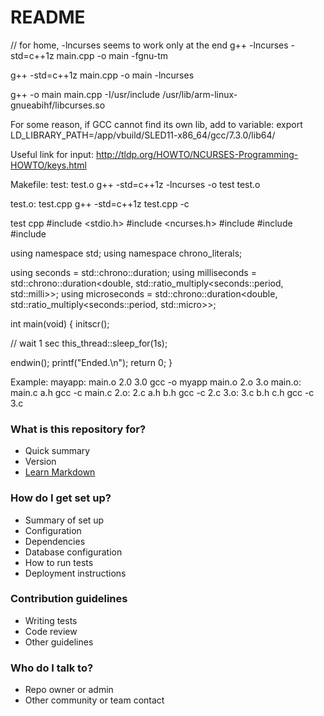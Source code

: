 # README #

// for home, -lncurses seems to work only at the end
g++ -lncurses -std=c++1z main.cpp -o main -fgnu-tm

g++  -std=c++1z main.cpp -o main -lncurses

g++ -o main main.cpp -I/usr/include /usr/lib/arm-linux-gnueabihf/libcurses.so

For some reason, if GCC cannot find its own lib, add to variable:
export LD_LIBRARY_PATH=/app/vbuild/SLED11-x86_64/gcc/7.3.0/lib64/

Useful link for input:
http://tldp.org/HOWTO/NCURSES-Programming-HOWTO/keys.html

Makefile:
test: test.o
	g++ -std=c++1z -lncurses -o test test.o

test.o: test.cpp
	g++ -std=c++1z test.cpp -c
	
test cpp
#include <stdio.h>
#include <ncurses.h>
#include <chrono>
#include <ratio>
#include <thread>

using namespace std;
using namespace chrono_literals;

using seconds      = std::chrono::duration<double>;
using milliseconds = std::chrono::duration<double, std::ratio_multiply<seconds::period, std::milli>>;
using microseconds = std::chrono::duration<double, std::ratio_multiply<seconds::period, std::micro>>;

int main(void)
{
  initscr();

  // wait 1 sec
  this_thread::sleep_for(1s);

  endwin();
  printf("Ended.\n");
  return 0;
}
	
Example:
mayapp: main.o 2.0 3.0
	gcc -o myapp main.o 2.o 3.o
main.o: main.c a.h
	gcc -c main.c
2.o: 2.c a.h b.h
	gcc -c 2.c
3.o: 3.c b.h c.h
	gcc -c 3.c
	
### What is this repository for? ###

* Quick summary
* Version
* [Learn Markdown](https://bitbucket.org/tutorials/markdowndemo)

### How do I get set up? ###

* Summary of set up
* Configuration
* Dependencies
* Database configuration
* How to run tests
* Deployment instructions

### Contribution guidelines ###

* Writing tests
* Code review
* Other guidelines

### Who do I talk to? ###

* Repo owner or admin
* Other community or team contact